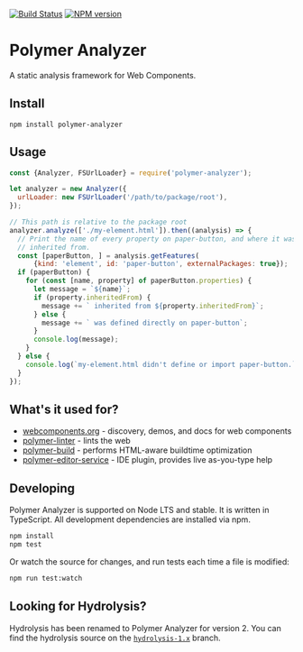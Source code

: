 [![Build Status](https://travis-ci.org/Polymer/polymer-analyzer.svg?branch=master)](https://travis-ci.org/Polymer/polymer-analyzer)
[![NPM version](http://img.shields.io/npm/v/polymer-analyzer.svg)](https://www.npmjs.com/package/polymer-analyzer)

# Polymer Analyzer

A static analysis framework for Web Components.

## Install

```
npm install polymer-analyzer
```

## Usage
```js
const {Analyzer, FSUrlLoader} = require('polymer-analyzer');

let analyzer = new Analyzer({
  urlLoader: new FSUrlLoader('/path/to/package/root'),
});

// This path is relative to the package root
analyzer.analyze(['./my-element.html']).then((analysis) => {
  // Print the name of every property on paper-button, and where it was
  // inherited from.
  const [paperButton, ] = analysis.getFeatures(
      {kind: 'element', id: 'paper-button', externalPackages: true});
  if (paperButton) {
    for (const [name, property] of paperButton.properties) {
      let message = `${name}`;
      if (property.inheritedFrom) {
        message += ` inherited from ${property.inheritedFrom}`;
      } else {
        message += ` was defined directly on paper-button`;
      }
      console.log(message);
    }
  } else {
    console.log(`my-element.html didn't define or import paper-button.`);
  }
});
```

## What's it used for?

* [webcomponents.org](https://webcomponents.org) - discovery, demos, and docs for web components
* [polymer-linter](https://github.com/Polymer/polymer-linter) - lints the web
* [polymer-build](https://github.com/Polymer/polymer-build) - performs HTML-aware buildtime optimization
* [polymer-editor-service](https://github.com/Polymer/polymer-editor-service) - IDE plugin, provides live as-you-type help

## Developing

Polymer Analyzer is supported on Node LTS and stable. It is written
in TypeScript. All development dependencies are installed via npm.

```sh
npm install
npm test
```

Or watch the source for changes, and run tests each time a file is modified:

```sh
npm run test:watch
```

## Looking for Hydrolysis?

Hydrolysis has been renamed to Polymer Analyzer for version 2. You can find the
hydrolysis source on the
[`hydrolysis-1.x`](https://github.com/Polymer/polymer-analyzer/tree/hydrolysis-1.x)
branch.
